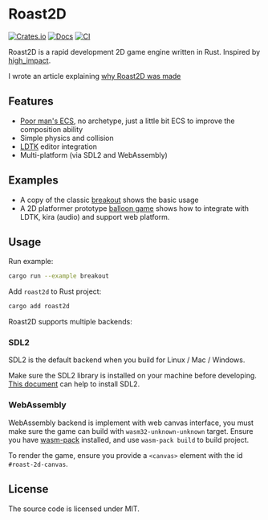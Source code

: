 # Roast2D

[![Crates.io](https://img.shields.io/crates/v/roast2d.svg)](https://crates.io/crates/roast2d)
[![Docs](https://docs.rs/roast2d/badge.svg)](https://docs.rs/roast2d/latest/roast2d/)
[![CI](https://github.com/jjyr/roast2d/workflows/CI/badge.svg)](https://github.com/jjyr/roast2d/actions)

Roast2D is a rapid development 2D game engine written in Rust. Inspired by [high_impact][high_impact].

I wrote an article explaining [why Roast2D was made](https://jjydev.org/roast-2d)

## Features

- [Poor man's ECS][poor-man-ecs], no archetype, just a little bit ECS to improve the composition ability
- Simple physics and collision
- [LDTK][LDTK] editor integration
- Multi-platform (via SDL2 and WebAssembly)


## Examples

* A copy of the classic [breakout][breakout] shows the basic usage 
* A 2D platformer prototype [balloon game][balloon] shows how to integrate with LDTK, kira (audio) and support web platform.

## Usage

Run example:

``` bash
cargo run --example breakout
```

Add `roast2d` to Rust project:
 
``` bash
cargo add roast2d
```

Roast2D supports multiple backends:

### SDL2

SDL2 is the default backend when you build for Linux / Mac / Windows.

Make sure the SDL2 library is installed on your machine before developing. [This document][SDL2] can help to install SDL2.

### WebAssembly

WebAssembly backend is implement with web canvas interface, you must make sure the game can build with `wasm32-unknown-unknown` target. Ensure you have [wasm-pack][wasm-pack] installed, and use `wasm-pack build` to build project. 

To render the game, ensure you provide a `<canvas>` element with the id `#roast-2d-canvas`.

## License

The source code is licensed under MIT.

[wasm-pack]: https://github.com/rustwasm/wasm-pack
[SDL2]: https://github.com/Rust-SDL2/rust-sdl2?tab=readme-ov-file#sdl20-development-libraries
[LDTK]: https://ldtk.io/
[high_impact]: https://github.com/phoboslab/high_impact
[breakout]: https://github.com/jjyr/roast2d/tree/master/examples
[balloon]: https://github.com/jjyr/balloon-game
[poor-man-ecs]: https://github.com/jjyr/roast2d/pull/14

